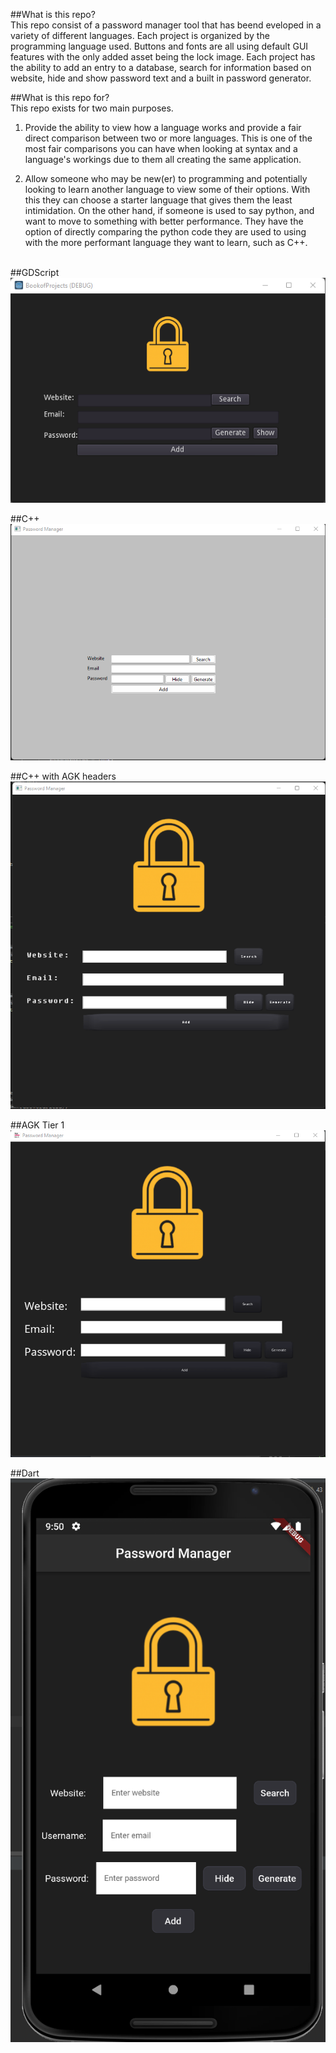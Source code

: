 ##What is this repo? <br>
This repo consist of a password manager tool that has beend eveloped in a variety of different languages. Each project is organized by the programming language used. Buttons and fonts are all using default GUI features with the only added asset being the lock image. Each project has the ability to add an entry to a database, search for information based on website, hide and show password text and a built in password generator.


##What is this repo for? <br>
This repo exists for two main purposes.

1. Provide the ability to view how a language works and provide a fair direct comparison between two or more languages. This is one of the most fair comparisons you can have when looking at syntax and a language's workings due to them all creating the same application.

2. Allow someone who may be new(er) to programming and potentially looking to learn another language to view some of their options. With this they can choose a starter language that gives them the least intimidation. On the other hand, if someone is used to say python, and want to move to something with better performance. They have the option of directly comparing the python code they are used to using with the more performant language they want to learn, such as C++.
 <br> <br>

##GDScript <br>
<img src="images/GDScript.png">
 <br>

##C++ <br>
<img src="images/CPP.png">
 <br>

##C++ with AGK headers <br>
<img src="images/CPP_AGK.png">
 <br>

##AGK Tier 1 <br>
<img src="images/Tier1.png">
 <br>

##Dart <br>
<img src="images/Dart.png">